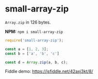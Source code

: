 # small-array-zip

`Array.zip` in 126 bytes.

__NPM:__ `npm i small-array-zip`

```js
require('small-array-zip');

const a = [1, 2, 3];
const b = ['a', 'b', 'c']

const d = Array.zip(a, b, c);
```

Fiddle demo: https://jsfiddle.net/42axj3kt/8/

